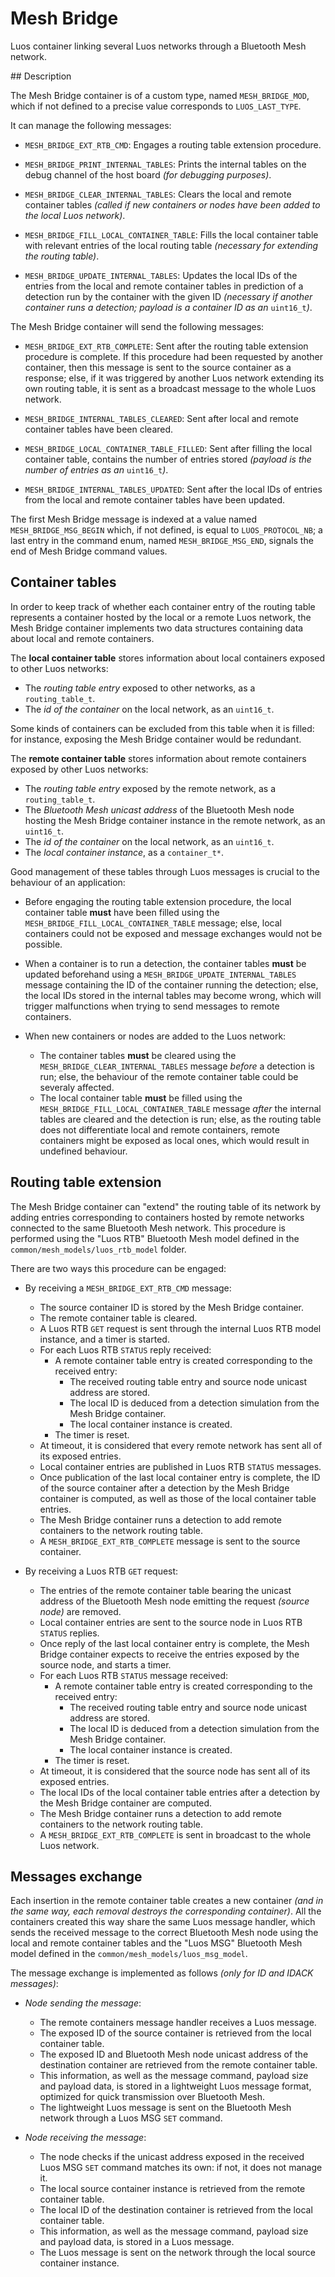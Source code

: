 # Mesh Bridge

Luos container linking several Luos networks through a Bluetooth Mesh
network.

## Description

The Mesh Bridge container is of a custom type, named `MESH_BRIDGE_MOD`,
which if not defined to a precise value corresponds to `LUOS_LAST_TYPE`.

It can manage the following messages:

* `MESH_BRIDGE_EXT_RTB_CMD`: Engages a routing table extension
procedure.

* `MESH_BRIDGE_PRINT_INTERNAL_TABLES`: Prints the internal tables on
the debug channel of the host board _(for debugging purposes)_.

* `MESH_BRIDGE_CLEAR_INTERNAL_TABLES`: Clears the local and remote
container tables _(called if new containers or nodes have been added to
the local Luos network)_.

* `MESH_BRIDGE_FILL_LOCAL_CONTAINER_TABLE`: Fills the local container
table with relevant entries of the local routing table _(necessary for
extending the routing table)_.

* `MESH_BRIDGE_UPDATE_INTERNAL_TABLES`: Updates the local IDs of the
entries from the local and remote container tables in prediction of a
detection run by the container with the given ID _(necessary if another
container runs a detection; payload is a container ID as an_
`uint16_t`_)_.

The Mesh Bridge container will send the following messages:

* `MESH_BRIDGE_EXT_RTB_COMPLETE`: Sent after the routing table extension
procedure is complete. If this procedure had been requested by another
container, then this message is sent to the source container as a
response; else, if it was triggered by another Luos network extending
its own routing table, it is sent as a broadcast message to the whole
Luos network.

* `MESH_BRIDGE_INTERNAL_TABLES_CLEARED`: Sent after local and remote
container tables have been cleared.

* `MESH_BRIDGE_LOCAL_CONTAINER_TABLE_FILLED`: Sent after filling the
local container table, contains the number of entries stored _(payload
is the number of entries as an_ `uint16_t`_)_.

* `MESH_BRIDGE_INTERNAL_TABLES_UPDATED`: Sent after the local IDs of
entries from the local and remote container tables have been updated.

The first Mesh Bridge message is indexed at a value named
`MESH_BRIDGE_MSG_BEGIN` which, if not defined, is equal to
`LUOS_PROTOCOL_NB`; a last entry in the command enum, named
`MESH_BRIDGE_MSG_END`, signals the end of Mesh Bridge command values.

## Container tables

In order to keep track of whether each container entry of the routing
table represents a container hosted by the local or a remote Luos
network, the Mesh Bridge container implements two data structures
containing data about local and remote containers.

The **local container table** stores information about local containers
exposed to other Luos networks:
* The _routing table entry_ exposed to other networks, as a
`routing_table_t`.
* The _id of the container_ on the local network, as an `uint16_t`.

Some kinds of containers can be excluded from this table when it is
filled: for instance, exposing the Mesh Bridge container would be
redundant.

The **remote container table** stores information about remote
containers exposed by other Luos networks:
* The _routing table entry_ exposed by the remote network, as a
`routing_table_t`.
* The _Bluetooth Mesh unicast address_ of the Bluetooth Mesh node
hosting the Mesh Bridge container instance in the remote network, as an
`uint16_t`.
* The _id of the container_ on the local network, as an `uint16_t`.
* The _local container instance_, as a `container_t*`.

Good management of these tables through Luos messages is crucial to the
behaviour of an application:

* Before engaging the routing table extension procedure, the local
container table **must** have been filled using the
`MESH_BRIDGE_FILL_LOCAL_CONTAINER_TABLE` message; else, local containers
could not be exposed and message exchanges would not be possible.

* When a container is to run a detection, the container tables **must**
be updated beforehand using a `MESH_BRIDGE_UPDATE_INTERNAL_TABLES`
message containing the ID of the container running the detection; else,
the local IDs stored in the internal tables may become wrong, which
will trigger malfunctions when trying to send messages to remote
containers.

* When new containers or nodes are added to the Luos network:
  * The container tables **must** be cleared using the
`MESH_BRIDGE_CLEAR_INTERNAL_TABLES` message _before_ a detection is run;
else, the behaviour of the remote container table could be severaly
affected.
  * The local container table **must** be filled using the
`MESH_BRIDGE_FILL_LOCAL_CONTAINER_TABLE` message _after_ the internal
tables are cleared and the detection is run; else, as the routing table
does not differentiate local and remote containers, remote containers
might be exposed as local ones, which would result in undefined
behaviour.

## Routing table extension

The Mesh Bridge container can "extend" the routing table of its network
by adding entries corresponding to containers hosted by remote networks
connected to the same Bluetooth Mesh network. This procedure is
performed using the "Luos RTB" Bluetooth Mesh model defined in the
`common/mesh_models/luos_rtb_model` folder.

There are two ways this procedure can be engaged:

* By receiving a `MESH_BRIDGE_EXT_RTB_CMD` message:
  * The source container ID is stored by the Mesh Bridge container.
  * The remote container table is cleared.
  * A Luos RTB `GET` request is sent through the internal Luos RTB model
instance, and a timer is started.
  * For each Luos RTB `STATUS` reply received:
    * A remote container table entry is created corresponding to the
received entry:
      * The received routing table entry and source node unicast address
are stored.
      * The local ID is deduced from a detection simulation from the
Mesh Bridge container.
      * The local container instance is created.
    * The timer is reset.
  * At timeout, it is considered that every remote network has sent all
of its exposed entries.
  * Local container entries are published in Luos RTB `STATUS` messages.
  * Once publication of the last local container entry is complete, the
ID of the source container after a detection by the Mesh Bridge
container is computed, as well as those of the local container table
entries.
  * The Mesh Bridge container runs a detection to add remote containers
to the network routing table.
  * A `MESH_BRIDGE_EXT_RTB_COMPLETE` message is sent to the source
container.

* By receiving a Luos RTB `GET` request:
  * The entries of the remote container table bearing the unicast
address of the Bluetooth Mesh node emitting the request _(source node)_
are removed.
  * Local container entries are sent to the source node in Luos RTB
`STATUS` replies.
  * Once reply of the last local container entry is complete, the Mesh
Bridge container expects to receive the entries exposed by the source
node, and starts a timer.
  * For each Luos RTB `STATUS` message received:
    * A remote container table entry is created corresponding to the
received entry:
      * The received routing table entry and source node unicast address
are stored.
      * The local ID is deduced from a detection simulation from the
Mesh Bridge container.
      * The local container instance is created.
    * The timer is reset.
  * At timeout, it is considered that the source node has sent all of
its exposed entries.
  * The local IDs of the local container table entries after a detection
by the Mesh Bridge container are computed.
  * The Mesh Bridge container runs a detection to add remote containers
to the network routing table.
  * A `MESH_BRIDGE_EXT_RTB_COMPLETE` is sent in broadcast to the whole
Luos network.

## Messages exchange

Each insertion in the remote container table creates a new container
_(and in the same way, each removal destroys the corresponding
container)_. All the containers created this way share the same Luos
message handler, which sends the received message to the correct
Bluetooth Mesh node using the local and remote container tables and the
"Luos MSG" Bluetooth Mesh model defined in the
`common/mesh_models/luos_msg_model`.

The message exchange is implemented as follows _(only for ID and IDACK
messages)_:

* _Node sending the message_:
  * The remote containers message handler receives a Luos message.
  * The exposed ID of the source container is retrieved from the local
container table.
  * The exposed ID and Bluetooth Mesh node unicast address of the
destination container are retrieved from the remote container table.
  * This information, as well as the message command, payload size and
payload data, is stored in a lightweight Luos message format, optimized
for quick transmission over Bluetooth Mesh.
  * The lightweight Luos message is sent on the Bluetooth Mesh network
through a Luos MSG `SET` command.

* _Node receiving the message_:
  * The node checks if the unicast address exposed in the received Luos
MSG `SET` command matches its own: if not, it does not manage it.
  * The local source container instance is retrieved from the remote
container table.
  * The local ID of the destination container is retrieved from the
local container table.
  * This information, as well as the message command, payload size and
payload data, is stored in a Luos message.
  * The Luos message is sent on the network through the local source
container instance.
